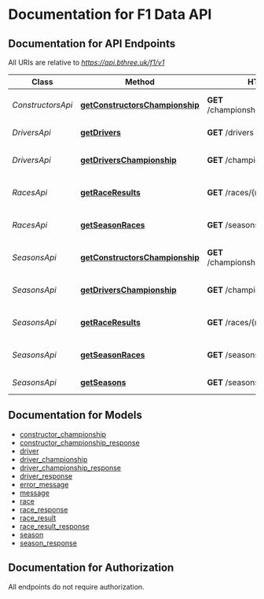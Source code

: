 # Documentation for F1 Data API

<a name="documentation-for-api-endpoints"></a>
## Documentation for API Endpoints

All URIs are relative to *https://api.bthree.uk/f1/v1*

| Class | Method | HTTP request | Description |
|------------ | ------------- | ------------- | -------------|
| *ConstructorsApi* | [**getConstructorsChampionship**](Apis/ConstructorsApi.md#getconstructorschampionship) | **GET** /championships/{year}/constructors | Get all drivers for a season |
| *DriversApi* | [**getDrivers**](Apis/DriversApi.md#getdrivers) | **GET** /drivers | Get all drivers |
*DriversApi* | [**getDriversChampionship**](Apis/DriversApi.md#getdriverschampionship) | **GET** /championships/{year}/drivers | Get all drivers for a season |
| *RacesApi* | [**getRaceResults**](Apis/RacesApi.md#getraceresults) | **GET** /races/{race_id}/results | Get all results for a season |
*RacesApi* | [**getSeasonRaces**](Apis/RacesApi.md#getseasonraces) | **GET** /seasons/{year}/races | Get all races for a season |
| *SeasonsApi* | [**getConstructorsChampionship**](Apis/SeasonsApi.md#getconstructorschampionship) | **GET** /championships/{year}/constructors | Get all drivers for a season |
*SeasonsApi* | [**getDriversChampionship**](Apis/SeasonsApi.md#getdriverschampionship) | **GET** /championships/{year}/drivers | Get all drivers for a season |
*SeasonsApi* | [**getRaceResults**](Apis/SeasonsApi.md#getraceresults) | **GET** /races/{race_id}/results | Get all results for a season |
*SeasonsApi* | [**getSeasonRaces**](Apis/SeasonsApi.md#getseasonraces) | **GET** /seasons/{year}/races | Get all races for a season |
*SeasonsApi* | [**getSeasons**](Apis/SeasonsApi.md#getseasons) | **GET** /seasons | Get all seasons |


<a name="documentation-for-models"></a>
## Documentation for Models

 - [constructor_championship](./Models/constructor_championship.md)
 - [constructor_championship_response](./Models/constructor_championship_response.md)
 - [driver](./Models/driver.md)
 - [driver_championship](./Models/driver_championship.md)
 - [driver_championship_response](./Models/driver_championship_response.md)
 - [driver_response](./Models/driver_response.md)
 - [error_message](./Models/error_message.md)
 - [message](./Models/message.md)
 - [race](./Models/race.md)
 - [race_response](./Models/race_response.md)
 - [race_result](./Models/race_result.md)
 - [race_result_response](./Models/race_result_response.md)
 - [season](./Models/season.md)
 - [season_response](./Models/season_response.md)


<a name="documentation-for-authorization"></a>
## Documentation for Authorization

All endpoints do not require authorization.
